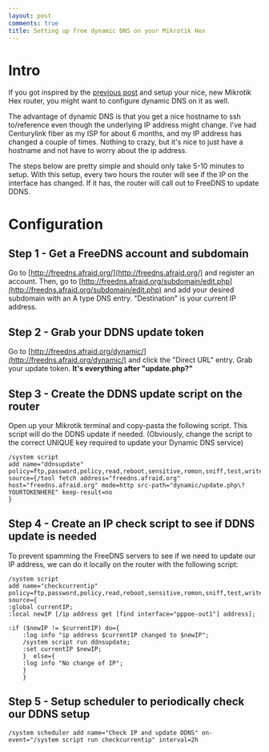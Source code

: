 ```yaml
---
layout: post
comments: true
title: Setting up free dynamic DNS on your Mikrotik Hex
---
```


# Intro

If you got inspired by the [previous post](https://mlboyd.xyz/2018/07/06/mikrotik-hex-router-centurylink-pppoe/) and setup your nice, new Mikrotik Hex router, you might want to configure dynamic DNS on it as well.

The advantage of dynamic DNS is that you get a nice hostname to ssh to/reference even though the underlying IP address might change. I've had Centurylink fiber as my ISP for about 6 months, and my IP address has changed a couple of times. Nothing to crazy, but it's nice to just have a hostname and not have to worry about the ip address.

The steps below are pretty simple and should only take 5-10 minutes to setup. With this setup, every two hours the router will see if the IP on the interface has changed. If it has, the router will call out to FreeDNS to update DDNS.

# Configuration

## Step 1 - Get a FreeDNS account and subdomain
Go to [http://freedns.afraid.org/](http://freedns.afraid.org/) and register an account. Then, go to [http://freedns.afraid.org/subdomain/edit.php](http://freedns.afraid.org/subdomain/edit.php) and add your desired subdomain with an A type DNS entry.
"Destination" is your current IP address.

## Step 2 - Grab your DDNS update token
Go to [http://freedns.afraid.org/dynamic/](http://freedns.afraid.org/dynamic/) and click the "Direct URL" entry. Grab your update token. **It's everything after "update.php?"**

## Step 3 - Create the DDNS update script on the router
Open up your Mikrotik terminal and copy-pasta the following script. This script will do the DDNS update if needed. 
(Obviously, change the script to the correct UNIQUE key required to update your Dynamic DNS service)

```
/system script
add name="ddnsupdate" policy=ftp,password,policy,read,reboot,sensitive,romon,sniff,test,write source={/tool fetch address="freedns.afraid.org" host="freedns.afraid.org" mode=http src-path="dynamic/update.php\?YOURTOKENHERE" keep-result=no
}
```

## Step 4 - Create an IP check script to see if DDNS update is needed
To prevent spamming the FreeDNS servers to see if we need to update our IP address, we can do it locally on the router with the following script:

```
/system script
add name="checkcurrentip" policy=ftp,password,policy,read,reboot,sensitive,romon,sniff,test,write source={
:global currentIP;
:local newIP [/ip address get [find interface="pppoe-out1"] address];

:if ($newIP != $currentIP) do={
    :log info "ip address $currentIP changed to $newIP";
    /system script run ddnsupdate; 
    :set currentIP $newIP; 
    }  else={ 
    :log info "No change of IP"; 
    }
    }
```

## Step 5 - Setup scheduler to periodically check our DDNS setup

```
/system scheduler add name="Check IP and update DDNS" on-event="/system script run checkcurrentip" interval=2h
```